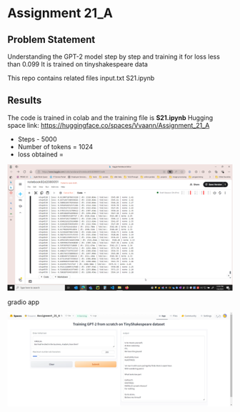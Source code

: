 # Assignment 21_A

## Problem Statement

Understanding the GPT-2 model step by step and training it for loss less than 0.099
It is trained on tinyshakespeare data


This repo contains related files
        input.txt
        S21.ipynb
 

## Results

The code is trained in colab and the training file is **S21.ipynb**
Hugging space link: https://huggingface.co/spaces/Vvaann/Assignment_21_A


- Steps - 5000
- Number of tokens = 1024
- loss obtained =


![training images](training.png)

gradio app 

![gradio images](gradio.png)


